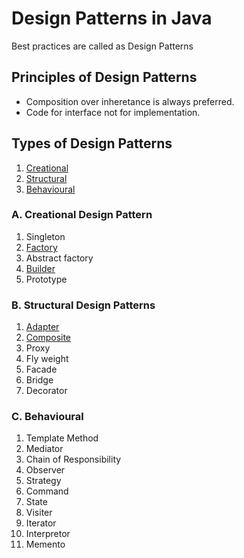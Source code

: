 # Design Patterns in Java

Best practices are called as Design Patterns

## Principles of Design Patterns

- Composition over inheretance is always preferred.
- Code for interface not for implementation.

## Types of Design Patterns

1. [Creational](#a-creational-design-pattern)
2. [Structural](#b-structural-design-patterns)
3. [Behavioural](#c-behavioural)

### A. Creational Design Pattern

1. Singleton
2. [Factory](Factory-Design-Pattern.md)
3. Abstract factory
4. [Builder](Builder-Design-Pattern.md)
5. Prototype

### B. Structural Design Patterns

1. [Adapter](Adapter-Design-Pattern.md)
1. [Composite](Composite-Design-Pattern.md)
1. Proxy
1. Fly weight
1. Facade
1. Bridge
1. Decorator

### C. Behavioural

1. Template Method
1. Mediator
1. Chain of Responsibility
1. Observer
1. Strategy
1. Command
1. State
1. Visiter
1. Iterator
1. Interpretor
1. Memento
